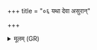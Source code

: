 +++
title = "०६ यथा देवा असुरान्"

+++
<details><summary>मूलम् (GR)</summary>

यथा देवा असुरान् प्राणुदन्त येन- +++(Bhatt. prāṇadanta)+++  
-इन्द्रो दस्यून् अधमं तमो बबाधे । +++(Bhatt. tamopavādhe)+++  
तथा त्वं काम मम ये सपत्नास् +++(Bhatt. sapatnāṃs)+++  
तान् अस्माल् लोकात् प्र णुदस्व सर्वान् ॥
</details>